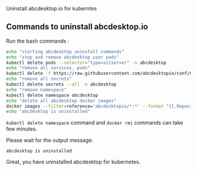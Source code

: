 Uninstall abcdesktop.io for kuberntes

## Commands to uninstall abcdesktop.io 

Run the bash commands : 

```bash
echo "starting abcdesktop uninstall commands"
echo "stop and remove abcdesktop user pods"
kubectl delete pods --selector="type=x11server" -n abcdesktop
echo "remove all services, pods"
kubectl delete -f https://raw.githubusercontent.com/abcdesktopio/conf/main/kubernetes/abcdesktop.yaml
echo "remove all secrets"
kubectl delete secrets --all -n abcdesktop
echo "remove namespace"
kubectl delete namespace abcdesktop
echo "delete all abcdesktop docker images"
docker images --filter=reference='abcdesktopio/*:*' --format "{{.Repository}}"  | xargs docker rmi
echo "abcdesktop is uninstalled"
```

`kubectl delete namespace` command and `docker rmi` commands can take few minutes.

Please wait for the output message: 

```
abcdesktop is uninstalled
```

Great, you have uninstalled abcdesktop for kubernetes.

